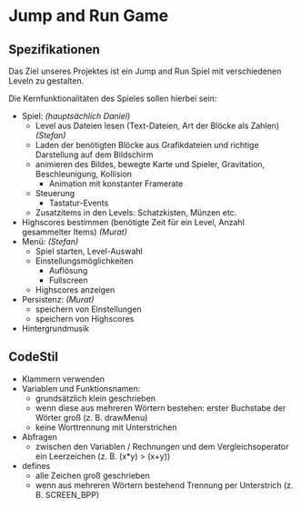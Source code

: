 # Jump and Run Game

## Spezifikationen

Das Ziel unseres Projektes ist ein Jump and Run Spiel mit verschiedenen Leveln zu gestalten.

Die Kernfunktionalitäten des Spieles sollen hierbei sein:

* Spiel: *(hauptsächlich Daniel)*
	* Level aus Dateien lesen (Text-Dateien, Art der Blöcke als Zahlen) *(Stefan)*
	* Laden der benötigten Blöcke aus Grafikdateien und richtige Darstellung auf dem Bildschirm
	* animieren des Bildes, bewegte Karte und Spieler, Gravitation, Beschleunigung, Kollision
		* Animation mit konstanter Framerate
	* Steuerung
		* Tastatur-Events
	* Zusatzitems in den Levels: Schatzkisten, Münzen etc.
* Highscores bestimmen (benötigte Zeit für ein Level, Anzahl gesammelter Items) *(Murat)*
* Menü: *(Stefan)*
	* Spiel starten, Level-Auswahl
	* Einstellungsmöglichkeiten
		* Auflösung
		* Fullscreen
	* Highscores anzeigen
* Persistenz: *(Murat)*
	* speichern von Einstellungen
	* speichern von Highscores
* Hintergrundmusik

## CodeStil

* Klammern verwenden
* Variablen und Funktionsnamen:
	* grundsätzlich klein geschrieben
	* wenn diese aus mehreren Wörtern bestehen: erster Buchstabe der Wörter groß (z. B. drawMenu)
	* keine Worttrennung mit Unterstrichen
* Abfragen
	* zwischen den Variablen / Rechnungen und dem Vergleichsoperator ein Leerzeichen (z. B. (x*y) > (x+y))
* defines
	* alle Zeichen groß geschrieben
	* wenn aus mehreren Wörtern bestehend Trennung per Unterstrich (z. B. SCREEN_BPP)
